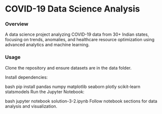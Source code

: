 # COVID-19 Data Science Analysis
### Overview
A data science project analyzing COVID-19 data from 30+ Indian states, focusing on trends, anomalies, and healthcare resource optimization using advanced analytics and machine learning.

### Usage
Clone the repository and ensure datasets are in the data folder.

  Install dependencies:

bash
pip install pandas numpy matplotlib seaborn plotly scikit-learn statsmodels
Run the Jupyter Notebook:

bash
jupyter notebook solution-3-2.ipynb
Follow notebook sections for data analysis and visualization.
